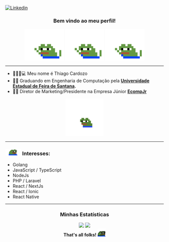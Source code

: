 [![Linkedin](https://img.shields.io/badge/Thiago%20Cardozo-blue?logo=linkedin)](https://www.linkedin.com/in/kadozo/) 

<h3 align="center">Bem vindo ao meu perfil!  </h3> 
<div align="center">
  <img height="100em" src="https://github.com/Kadozo/Kadozo/blob/507eba08a97c6870723dc33b2285f2708fb7ba2e/assets/pepe-transparent.gif">
  <img height="100em"  src="https://github.com/Kadozo/Kadozo/blob/507eba08a97c6870723dc33b2285f2708fb7ba2e/assets/pepe-transparent.gif">
  <img height="100em"  src="https://github.com/Kadozo/Kadozo/blob/507eba08a97c6870723dc33b2285f2708fb7ba2e/assets/pepe-transparent.gif">
</div>
<hr/>


- 👨🏾‍💻💻 Meu nome é Thiago Cardozo
- 🧑‍🎓 Graduando em Engenharia de Computação pela **[Universidade Estadual de Feira de Santana](http://www.uefs.br/).**
- 🚀💙 Diretor de Marketing/Presidente na Empresa Júnior **[EcompJr](https://ecompjr.com.br/)**

<div align="center">
  <img height="120em" src="https://github.com/Kadozo/Kadozo/blob/507eba08a97c6870723dc33b2285f2708fb7ba2e/assets/pepehop3x.gif">

</div>
<hr/>

### <img height="20em" src="assets/7580-pepe-happy.png"> Interesses:  ###  
- Golang
- JavaScript / TypeScript
- NodeJs
- PHP / Laravel
- React / NextJs
- React / Ionic
- React Native

<hr/>
<div align="center">
  <h3>Minhas Estatísticas</h3>
  <img height="180em" src="https://github-readme-stats.vercel.app/api?username=Kadozo&theme=omni">
  <img height="180em"  src="https://github-readme-stats.vercel.app/api/top-langs/?username=Kadozo&layout=compact&theme=omni">
</div>


<div align="center">
  <strong>That's all folks!</strong>
 <img height="25em" src="https://github.com/Kadozo/Kadozo/blob/main/assets/pepenod.gif">
</div>
